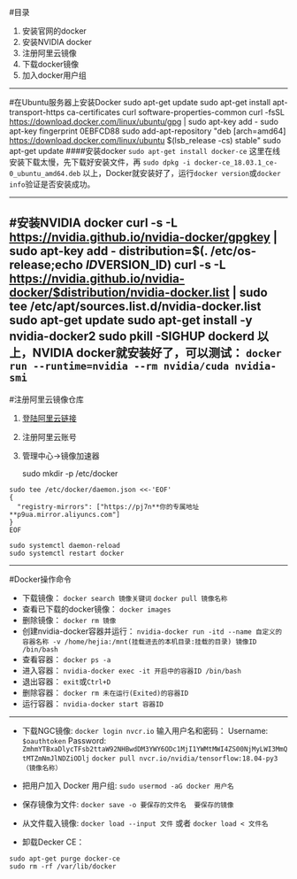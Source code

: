 #目录
1. 安装官网的docker
2. 安装NVIDIA docker
3. 注册阿里云镜像
4. 下载docker镜像
5. 加入docker用户组
---
#在Ubuntu服务器上安装Docker
    sudo apt-get update
    sudo apt-get install apt-transport-https ca-certificates curl software-properties-common
    curl -fsSL https://download.docker.com/linux/ubuntu/gpg | sudo apt-key add -
    sudo apt-key fingerprint 0EBFCD88
    sudo add-apt-repository "deb [arch=amd64] https://download.docker.com/linux/ubuntu $(lsb_release -cs) stable"
    sudo apt-get update
####安装docker
`sudo apt-get install docker-ce`
这里在线安装下载太慢，先下载好安装文件，再
`sudo dpkg -i docker-ce_18.03.1_ce-0_ubuntu_amd64.deb`
以上，Docker就安装好了，运行`docker version`或`docker info`验证是否安装成功。

---
#安装NVIDIA docker
    curl -s -L https://nvidia.github.io/nvidia-docker/gpgkey | sudo apt-key add -
    distribution=$(. /etc/os-release;echo $ID$VERSION_ID)
    curl -s -L https://nvidia.github.io/nvidia-docker/$distribution/nvidia-docker.list | sudo tee /etc/apt/sources.list.d/nvidia-docker.list
    sudo apt-get update
    sudo apt-get install -y nvidia-docker2
    sudo pkill -SIGHUP dockerd
以上，NVIDIA docker就安装好了，可以测试： 
`docker run --runtime=nvidia --rm nvidia/cuda nvidia-smi`
---
#注册阿里云镜像仓库
1. [登陆阿里云链接](https://dev.aliyun.com/search.html)
2. 注册阿里云账号
3. 管理中心→镜像加速器


    sudo mkdir -p /etc/docker
```
sudo tee /etc/docker/daemon.json <<-'EOF'
{
  "registry-mirrors": ["https://pj7n**你的专属地址**p9ua.mirror.aliyuncs.com"]
}
EOF
```
    sudo systemctl daemon-reload
    sudo systemctl restart docker
---
#Docker操作命令
- 下载镜像：
`docker search 镜像关键词`
`docker pull 镜像名称`
- 查看已下载的docker镜像：
`docker images`
- 删除镜像：
`docker rm 镜像`
- 创建nvidia-docker容器并运行：
`nvidia-docker run -itd --name 自定义的容器名称 -v /home/hejia:/mnt(挂载进去的本机目录:挂载的目录) 镜像ID /bin/bash`
- 查看容器：
`docker ps -a`
- 进入容器：
`nvidia-docker exec -it 开启中的容器ID /bin/bash`
- 退出容器：
`exit`或`Ctrl+D`
- 删除容器：
`docker rm 未在运行(Exited)的容器ID`
- 运行容器：
`nvidia-docker start 容器ID`
---------------------------------------
- 下载NGC镜像:
`docker login nvcr.io`
输入用户名和密码：
Username: `$oauthtoken`
Password: `ZmhmYTBxaDlycTFsb2ttaW92NHBwdDM3YWY6ODc1MjI1YWMtMWI4ZS00NjMyLWI3MmQtMTZmNmJlNDZiODlj`
`docker pull nvcr.io/nvidia/tensorflow:18.04-py3（镜像名称） `

- 把用户加入 Docker 用户组:
`sudo usermod -aG docker 用户名`
- 保存镜像为文件:
`docker save -o 要保存的文件名  要保存的镜像`
- 从文件载入镜像:
`docker load --input 文件`
或者
`docker load < 文件名`

- 卸载Decker CE：
```
sudo apt-get purge docker-ce
sudo rm -rf /var/lib/docker
```
